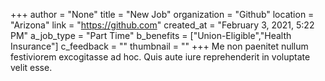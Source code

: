 +++
author = "None"
title = "New Job"
organization = "Github"
location = "Arizona"
link = "https://github.com"
created_at = "February 3, 2021, 5:22 PM"
a_job_type = "Part Time"
b_benefits = ["Union-Eligible","Health Insurance"]
c_feedback = ""
thumbnail = ""
+++
Me non paenitet nullum festiviorem excogitasse ad hoc. Quis aute iure reprehenderit in voluptate velit esse.